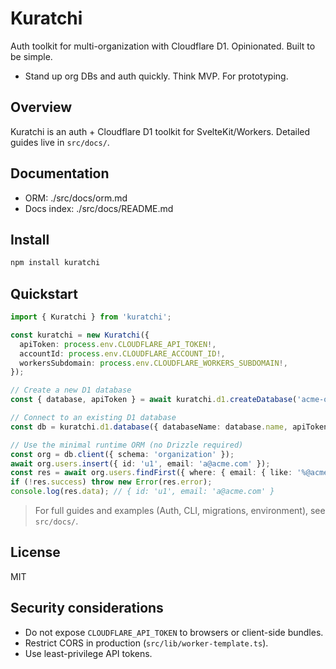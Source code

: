 # Kuratchi

Auth toolkit for multi-organization with Cloudflare D1. Opinionated. Built to be simple.

- Stand up org DBs and auth quickly. Think MVP. For prototyping.

## Overview

Kuratchi is an auth + Cloudflare D1 toolkit for SvelteKit/Workers. Detailed guides live in `src/docs/`.

## Documentation

- ORM: ./src/docs/orm.md
- Docs index: ./src/docs/README.md

## Install

```sh
npm install kuratchi
```

## Quickstart

```ts
import { Kuratchi } from 'kuratchi';

const kuratchi = new Kuratchi({
  apiToken: process.env.CLOUDFLARE_API_TOKEN!,
  accountId: process.env.CLOUDFLARE_ACCOUNT_ID!,
  workersSubdomain: process.env.CLOUDFLARE_WORKERS_SUBDOMAIN!,
});

// Create a new D1 database
const { database, apiToken } = await kuratchi.d1.createDatabase('acme-org');

// Connect to an existing D1 database
const db = kuratchi.d1.database({ databaseName: database.name, apiToken });

// Use the minimal runtime ORM (no Drizzle required)
const org = db.client({ schema: 'organization' });
await org.users.insert({ id: 'u1', email: 'a@acme.com' });
const res = await org.users.findFirst({ where: { email: { like: '%@acme.com' } } });
if (!res.success) throw new Error(res.error);
console.log(res.data); // { id: 'u1', email: 'a@acme.com' }
```



> For full guides and examples (Auth, CLI, migrations, environment), see `src/docs/`.


## License

MIT

## Security considerations

- Do not expose `CLOUDFLARE_API_TOKEN` to browsers or client-side bundles.
- Restrict CORS in production (`src/lib/worker-template.ts`).
- Use least-privilege API tokens.
